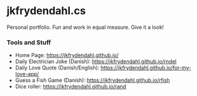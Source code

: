 # jkfrydendahl.cs
Personal portfolio. Fun and work in equal measure. Give it a look!

### Tools and Stuff
- Home Page: https://jkfrydendahl.github.io/
- Daily Electrician Joke (Danish): https://jkfrydendahl.github.io/rndel
- Daily Love Quote (Danish/English): https://jkfrydendahl.github.io/for-my-love-app/
- Guess a Fish Game (Danish): https://jkfrydendahl.github.io/rfish
- Dice roller: https://jkfrydendahl.github.io/rand
